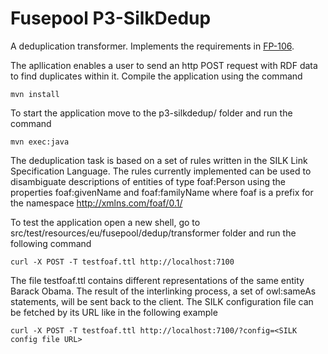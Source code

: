 Fusepool P3-SilkDedup
============

A deduplication transformer. Implements the requirements in [FP-106](https://fusepool.atlassian.net/browse/FP-106).

The apllication enables a user to send an http POST request with RDF data to find duplicates within it. Compile the application using the command

    mvn install

To start the application move to the p3-silkdedup/ folder and run the command

    mvn exec:java

The deduplication task is based on a set of rules written in the SILK Link Specification Language. The rules currently implemented can be used to disambiguate descriptions of entities of type foaf:Person using the properties 
foaf:givenName and foaf:familyName where foaf is a prefix for the namespace http://xmlns.com/foaf/0.1/

To test the application open a new shell, go to src/test/resources/eu/fusepool/dedup/transformer folder and run the following command 

    curl -X POST -T testfoaf.ttl http://localhost:7100

The file testfoaf.ttl contains different representations of the same entity Barack Obama. The result of the interlinking process, a set of owl:sameAs statements, will be sent back to the client.
The SILK configuration file can be fetched by its URL like in the following example

    curl -X POST -T testfoaf.ttl http://localhost:7100/?config=<SILK config file URL>
